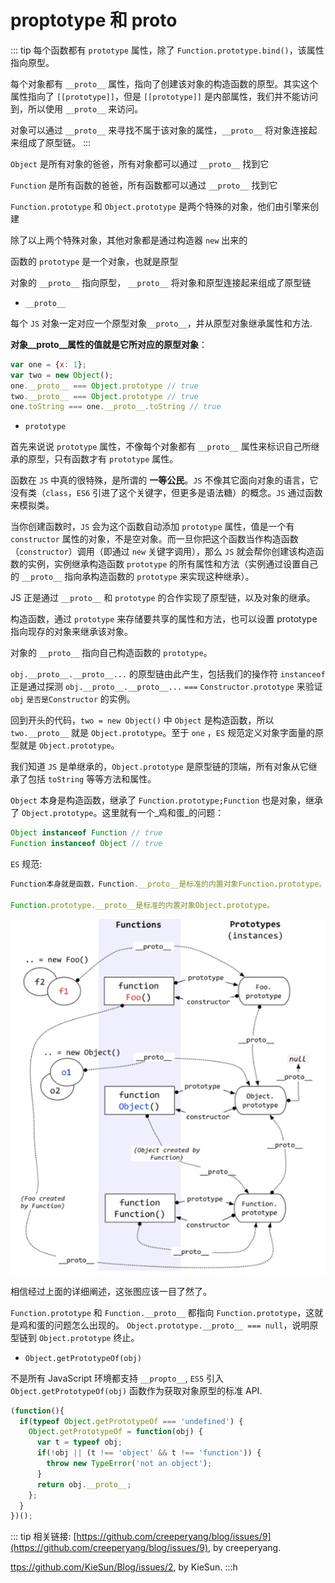 # proptotype 和 __proto__

::: tip
每个函数都有 `prototype` 属性，除了 `Function.prototype.bind()`，该属性指向原型。

每个对象都有 `__proto__` 属性，指向了创建该对象的构造函数的原型。其实这个属性指向了 `[[prototype]]`，但是 `[[prototype]]` 是内部属性，我们并不能访问到，所以使用 `__proto__` 来访问。

对象可以通过 `__proto__` 来寻找不属于该对象的属性，`__proto__` 将对象连接起来组成了原型链。
:::

`Object` 是所有对象的爸爸，所有对象都可以通过 `__proto__` 找到它

`Function` 是所有函数的爸爸，所有函数都可以通过 `__proto__` 找到它

`Function.prototype` 和 `Object.prototype` 是两个特殊的对象，他们由引擎来创建

除了以上两个特殊对象，其他对象都是通过构造器 `new` 出来的

函数的 `prototype` 是一个对象，也就是原型

对象的 `__proto__` 指向原型， `__proto__` 将对象和原型连接起来组成了原型链

- `__proto__`

每个 `JS` 对象一定对应一个原型对象`__proto__`，并从原型对象继承属性和方法.

**对象__proto__属性的值就是它所对应的原型对象**：

```js
var one = {x: 1};
var two = new Object();
one.__proto__ === Object.prototype // true
two.__proto__ === Object.prototype // true
one.toString === one.__proto__.toString // true
```

- `prototype`

首先来说说 `prototype` 属性，不像每个对象都有 `__proto__` 属性来标识自己所继承的原型，只有函数才有 `prototype` 属性。

函数在 `JS` 中真的很特殊，是所谓的 **一等公民**。`JS` 不像其它面向对象的语言，它没有类（`class`，`ES6` 引进了这个关键字，但更多是语法糖）的概念。`JS` 通过函数来模拟类。

当你创建函数时，`JS` 会为这个函数自动添加 `prototype` 属性，值是一个有 `constructor` 属性的对象，不是空对象。而一旦你把这个函数当作构造函数（`constructor`）调用（即通过 `new` 关键字调用），那么 `JS` 就会帮你创建该构造函数的实例，实例继承构造函数 `prototype` 的所有属性和方法（实例通过设置自己的 `__proto__` 指向承构造函数的 `prototype` 来实现这种继承）。

JS 正是通过 `__proto__` 和 `prototype` 的合作实现了原型链，以及对象的继承。

构造函数，通过 `prototype` 来存储要共享的属性和方法，也可以设置 prototype 指向现存的对象来继承该对象。

对象的 `__proto__` 指向自己构造函数的 `prototype`。

`obj.__proto__.__proto__...` 的原型链由此产生，包括我们的操作符 `instanceof` 正是通过探测 `obj.__proto__.__proto__...` `===` `Constructor.prototype` 来验证 `obj` `是否是Constructor` 的实例。

回到开头的代码，`two = new Object()` 中 `Object` 是构造函数，所以 `two.__proto__` 就是 `Object.prototype`。至于 `one` ，`ES` 规范定义对象字面量的原型就是 `Object.prototype`。

我们知道 `JS` 是单继承的，`Object.prototype` 是原型链的顶端，所有对象从它继承了包括 `toString` 等等方法和属性。

`Object` 本身是构造函数，继承了 `Function.prototype;Function` 也是对象，继承了 `Object.prototype`。这里就有一个_鸡和蛋_的问题：

```js
Object instanceof Function // true
Function instanceof Object // true
```

`ES` 规范:

```js
Function本身就是函数，Function.__proto__是标准的内置对象Function.prototype。

Function.prototype.__proto__是标准的内置对象Object.prototype。
```

![](./media/prototype.jpg)

相信经过上面的详细阐述，这张图应该一目了然了。

`Function.prototype` 和 `Function.__proto__` 都指向 `Function.prototype`，这就是鸡和蛋的问题怎么出现的。
`Object.prototype.__proto__ === null`，说明原型链到 `Object.prototype` 终止。

- `Object.getPrototypeOf(obj)`

不是所有 JavaScript 环境都支持 `__propto__`, `ES5` 引入 `Object.getPrototypeOf(obj)` 函数作为获取对象原型的标准 API.

```js
(function(){
  if(typeof Object.getPrototypeOf === 'undefined') {
    Object.getPrototypeOf = function(obj) {
      var t = typeof obj;
      if(!obj || (t !== 'object' && t !== 'function')) {
        throw new TypeError('not an object');
      }
      return obj.__proto__;
    };
  }
})();
```

::: tip 相关链接:
[https://github.com/creeperyang/blog/issues/9](https://github.com/creeperyang/blog/issues/9), by creeperyang.

[ttps://github.com/KieSun/Blog/issues/2](ttps://github.com/KieSun/Blog/issues/2), by KieSun.
:::h
